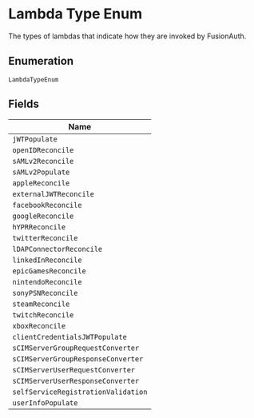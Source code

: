 
# Lambda Type Enum

The types of lambdas that indicate how they are invoked by FusionAuth.

## Enumeration

`LambdaTypeEnum`

## Fields

| Name |
|  --- |
| `jWTPopulate` |
| `openIDReconcile` |
| `sAMLv2Reconcile` |
| `sAMLv2Populate` |
| `appleReconcile` |
| `externalJWTReconcile` |
| `facebookReconcile` |
| `googleReconcile` |
| `hYPRReconcile` |
| `twitterReconcile` |
| `lDAPConnectorReconcile` |
| `linkedInReconcile` |
| `epicGamesReconcile` |
| `nintendoReconcile` |
| `sonyPSNReconcile` |
| `steamReconcile` |
| `twitchReconcile` |
| `xboxReconcile` |
| `clientCredentialsJWTPopulate` |
| `sCIMServerGroupRequestConverter` |
| `sCIMServerGroupResponseConverter` |
| `sCIMServerUserRequestConverter` |
| `sCIMServerUserResponseConverter` |
| `selfServiceRegistrationValidation` |
| `userInfoPopulate` |

